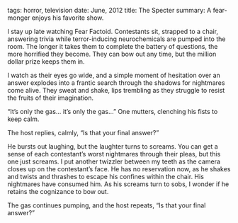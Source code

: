 tags: horror, television
date: June, 2012
title: The Specter
summary: A fear-monger enjoys his favorite show.

I stay up late watching Fear Factoid. Contestants sit, strapped to a chair, answering trivia while terror-inducing neurochemicals are pumped into the room. The longer it takes them to complete the battery of questions, the more horrified they become. They can bow out any time, but the million dollar prize keeps them in.

I watch as their eyes go wide, and a simple moment of hesitation over an answer explodes into a frantic search through the shadows for nightmares come alive. They sweat and shake, lips trembling as they struggle to resist the fruits of their imagination.

“It’s only the gas… it’s only the gas…” One mutters, clenching his fists to keep calm.

The host replies, calmly, “Is that your final answer?”

He bursts out laughing, but the laughter turns to screams. You can get a sense of each contestant’s worst nightmares through their pleas, but this one just screams. I put another twizzler between my teeth as the camera closes up on the contestant’s face. He has no reservation now, as he shakes and twists and thrashes to escape his confines within the chair. His nightmares have consumed him. As his screams turn to sobs, I wonder if he retains the cognizance to bow out.

The gas continues pumping, and the host repeats, “Is that your final answer?”